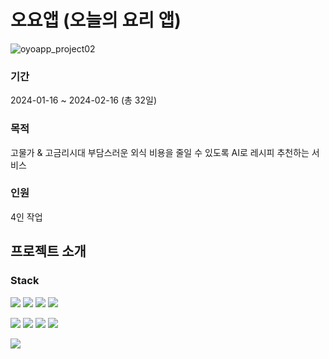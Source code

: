 # 오요앱 (오늘의 요리 앱)


![oyoapp_project02](https://github.com/OyoMaster/aws-oyo-app/assets/158253607/54b9df3d-e077-4bb5-a289-61ea78457efd)


### 기간
2024-01-16 ~ 2024-02-16 (총 32일)

### 목적
고물가 & 고금리시대 부담스러운 외식 비용을 줄일 수 있도록 AI로 레시피 추천하는 서비스 

### 인원
4인 작업

## 프로젝트 소개

### Stack

<img src="https://img.shields.io/badge/flask-000000?style=for-the-badge&logo=flask&logoColor=white"> <img src="https://img.shields.io/badge/mysql-4479A1?style=for-the-badge&logo=mysql&logoColor=white"> <img src="https://img.shields.io/badge/serverless-FD5750?style=for-the-badge&logo=serverless&logoColor=white"> <img src="https://img.shields.io/badge/jsonwebtokens-000000?style=for-the-badge&logo=jsonwebtokens&logoColor=white">

<img src="https://img.shields.io/badge/awslambda-FF9900?style=for-the-badge&logo=awslambda&logoColor=black"> <img src="https://img.shields.io/badge/amazonrds-527FFF?style=for-the-badge&logo=amazonrds&logoColor=white"> <img src="https://img.shields.io/badge/amazons3-569A31?style=for-the-badge&logo=amazons3&logoColor=white"> <img src="https://img.shields.io/badge/docker-2496ED?style=for-the-badge&logo=docker&logoColor=white"> 

<img src="https://img.shields.io/badge/git-F05032?style=for-the-badge&logo=git&logoColor=white">
